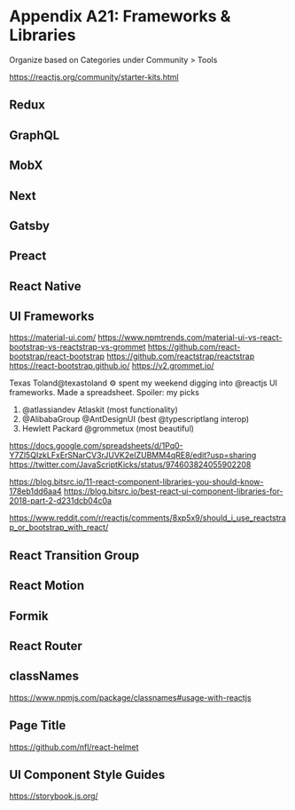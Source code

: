 # Appendix A21: Frameworks & Libraries

Organize based on Categories under Community > Tools

https://reactjs.org/community/starter-kits.html

## Redux

## GraphQL

## MobX

## Next

## Gatsby

## Preact

## React Native

## UI Frameworks

https://material-ui.com/
https://www.npmtrends.com/material-ui-vs-react-bootstrap-vs-reactstrap-vs-grommet
https://github.com/react-bootstrap/react-bootstrap
https://github.com/reactstrap/reactstrap
https://react-bootstrap.github.io/
https://v2.grommet.io/

Texas Toland@texastoland
:gear: spent my weekend digging into @reactjs UI frameworks. Made a spreadsheet. Spoiler: my picks

1. @atlassiandev Atlaskit (most functionality)
2. @AlibabaGroup @AntDesignUI (best @typescriptlang interop)
3. Hewlett Packard @grommetux (most beautiful)

https://docs.google.com/spreadsheets/d/1Pq0-Y7Zl5QIzkLFxErSNarCV3rJUVK2eIZUBMM4qRE8/edit?usp=sharing https://twitter.com/JavaScriptKicks/status/974603824055902208

https://blog.bitsrc.io/11-react-component-libraries-you-should-know-178eb1dd6aa4
https://blog.bitsrc.io/best-react-ui-component-libraries-for-2018-part-2-d231dcb04c0a

https://www.reddit.com/r/reactjs/comments/8xp5x9/should_i_use_reactstrap_or_bootstrap_with_react/

## React Transition Group

## React Motion

## Formik

## React Router

## classNames

https://www.npmjs.com/package/classnames#usage-with-reactjs

## Page Title

https://github.com/nfl/react-helmet

## UI Component Style Guides

https://storybook.js.org/
